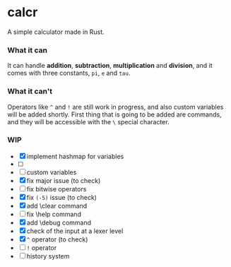 # calcr
A simple calculator made in Rust.

### What it can
It can handle **addition**, **subtraction**, **multiplication** and **division**, and it comes with three constants, `pi`, `e` and `tau`.

### What it can't
Operators like `^` and `!` are still work in progress, and also custom variables will be added shortly. First thing that is going to be added are commands, and they will be accessible with the `\` special character.

### WIP
- [x] implement hashmap for variables
- [ ] 
- [ ] custom variables
- [x] fix major issue (to check)
- [ ] fix bitwise operators
- [x] fix `(-5)` issue (to check)
- [x] add \clear command
- [ ] fix \help command
- [x] add \debug command
- [x] check of the input at a lexer level
- [x] `^` operator (to check)
- [ ] `!` operator
- [ ] history system